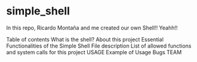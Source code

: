 # simple_shell
In this repo, Ricardo Montaña and me created our own Shell!! Yeahh!!

Table of contents
What is the shell?
About this project
Essential Functionalities of the Simple Shell
File description
List of allowed functions and system calls for this project
USAGE
Example of Usage
Bugs
TEAM
